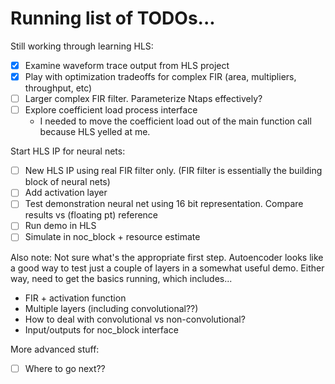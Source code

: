 # Running list of TODOs...

Still working through learning HLS: 

- [x] Examine waveform trace output from HLS project
- [x] Play with optimization tradeoffs for complex FIR (area, multipliers, throughput, etc)
- [ ] Larger complex FIR filter. Parameterize Ntaps effectively?
- [ ] Explore coefficient load process interface
    * I needed to move the coefficient load out of the main function call because HLS yelled at me.

Start HLS IP for neural nets:

- [ ] New HLS IP using real FIR filter only. (FIR filter is essentially the building block of neural nets)
- [ ] Add activation layer
- [ ] Test demonstration neural net using 16 bit representation. Compare results vs (floating pt) reference
- [ ] Run demo in HLS
- [ ] Simulate in noc_block + resource estimate

Also note: Not sure what's the appropriate first step. Autoencoder looks like a good way to test just a couple of layers in a somewhat useful demo. Either way, need to get the basics running, which includes...

* FIR + activation function
* Multiple layers (including convolutional??)
* How to deal with convolutional vs non-convolutional?
* Input/outputs for noc_block interface


More advanced stuff:

- [ ] Where to go next??
